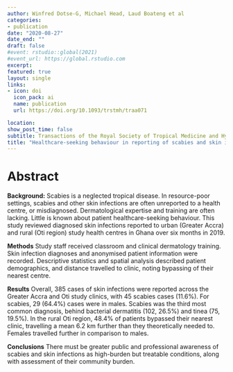 ```yaml
---
author: Winfred Dotse-G, Michael Head, Laud Boateng et al
categories:
- publication
date: "2020-08-27"
date_end: ""
draft: false
#event: rstudio::global(2021)
#event_url: https://global.rstudio.com
excerpt: 
featured: true
layout: single
links:
- icon: doi
  icon_pack: ai
  name: publication
  url: https://doi.org/10.1093/trstmh/traa071

location:
show_post_time: false
subtitle: Transactions of the Royal Society of Tropical Medicine and Hygiene
title: "Healthcare-seeking behaviour in reporting of scabies and skin infections in Ghana: A review of reported cases"
---
```


# __Abstract__

__Background:__
Scabies is a neglected tropical disease. In resource-poor settings, scabies and other skin infections are often unreported to a health centre, or misdiagnosed. Dermatological expertise and training are often lacking. Little is known about patient healthcare-seeking behaviour. This study reviewed diagnosed skin infections reported to urban (Greater Accra) and rural (Oti region) study health centres in Ghana over six months in 2019.

__Methods__
Study staff received classroom and clinical dermatology training. Skin infection diagnoses and anonymised patient information were recorded. Descriptive statistics and spatial analysis described patient demographics, and distance travelled to clinic, noting bypassing of their nearest centre.

__Results__
Overall, 385 cases of skin infections were reported across the Greater Accra and Oti study clinics, with 45 scabies cases (11.6%). For scabies, 29 (64.4%) cases were in males. Scabies was the third most common diagnosis, behind bacterial dermatitis (102, 26.5%) and tinea (75, 19.5%). In the rural Oti region, 48.4% of patients bypassed their nearest clinic, travelling a mean 6.2 km further than they theoretically needed to. Females travelled further in comparison to males.

__Conclusions__
There must be greater public and professional awareness of scabies and skin infections as high-burden but treatable conditions, along with assessment of their community burden.